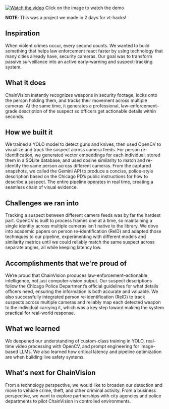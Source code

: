 
[![Watch the video](https://img.youtube.com/vi/uCjkrYjl-Sw/maxresdefault.jpg)](https://www.youtube.com/watch?v=uCjkrYjl-Sw)
Click on the image to watch the demo

__NOTE__: This was a project we made in 2 days for vt-hacks!

## Inspiration
When violent crimes occur, every second counts. We wanted to build something that helps law enforcement react faster by using technology that many cities already have, security cameras. Our goal was to transform passive surveillance into an active early-warning and suspect-tracking system.

## What it does
ChainVision instantly recognizes weapons in security footage, locks onto the person holding them, and tracks their movement across multiple cameras. At the same time, it generates a professional, law–enforcement–grade description of the suspect so officers get actionable details within seconds.

## How we built it
We trained a YOLO model to detect guns and knives, then used OpenCV to visualize and track the suspect across camera feeds. For person re-identification, we generated vector embeddings for each individual, stored them in a SQLite database, and used cosine similarity to match and re-identify the same person across different cameras. From the captured snapshots, we called the Gemini API to produce a concise, police-style description based on the Chicago PD’s public instructions for how to describe a suspect. The entire pipeline operates in real time, creating a seamless chain of visual evidence.

## Challenges we ran into
Tracking a suspect between different camera feeds was by far the hardest part. OpenCV is built to process frames one at a time, so maintaining a single identity across multiple cameras isn’t native to the library. We dove into academic papers on person re-identification (ReID) and adapted those techniques to our pipeline, experimenting with different models and similarity metrics until we could reliably match the same suspect across separate angles, all while keeping latency low.

## Accomplishments that we're proud of
We’re proud that ChainVision produces law-enforcement–actionable intelligence, not just computer-vision output. Our suspect descriptions follow the Chicago Police Department’s official guidelines for what details officers need, ensuring the information is both accurate and valuable. We also successfully integrated person re-identification (ReID) to track suspects across multiple cameras and reliably map each detected weapon to the individual carrying it, which was a key step toward making the system practical for real-world response.

## What we learned
We deepened our understanding of custom-class training in YOLO, real-time video processing with OpenCV, and prompt engineering for image-based LLMs. We also learned how critical latency and pipeline optimization are when building live safety systems.

## What's next for ChainVision
From a technology perspective, we would like to broaden our detection and move to vehicle crime, theft, and other criminal activity. From a business perspective, we want to explore partnerships with city agencies and police departments to pilot ChainVision in controlled environments.

